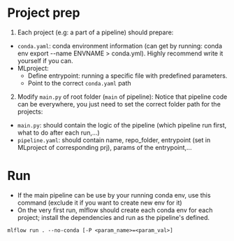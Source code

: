 # Project prep
1. Each project (e.g: a part of a pipeline) should prepare:
  - `conda.yaml`: conda environment information (can get by running: conda env export --name ENVNAME > conda.yml). Highly recommend write it yourself if you can.
  - MLproject:
    - Define entrypoint: running a specific file with predefined parameters.
    - Point to the correct `conda.yaml` path
2. Modify `main.py` of root folder (`main` of pipeline): Notice that pipeline code can be everywhere, you just need to set the correct folder path for the projects:
  - `main.py`: should contain the logic of the pipeline (which pipeline run first, what to do after each run,...)
  - `pipeline.yaml`: should contain name, repo_folder, entrypoint (set in MLproject of corresponding prj), params of the entrypoint,...

# Run
- If the main pipeline can be use by your running conda env, use this command (exclude it if you want to create new env for it)
- On the very first run, mlflow should create each conda env for each project; install the dependencies and run as the pipeline's defined.
```
mlflow run . --no-conda [-P <param_name>=<param_val>]
````
